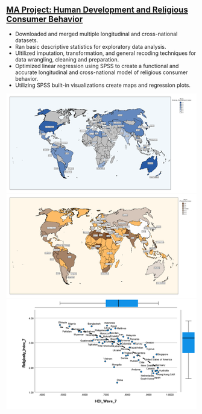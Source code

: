 ## [MA Project: Human Development and Religious Consumer Behavior](https://github.com/jamesrproffer/Portfolio-Projects)

- Downloaded and merged multiple longitudinal and cross-national datasets. 
- Ran basic descriptive statistics for exploratory data analysis.
- Ultilized imputation, transformation, and general recoding techniques for data wrangling, cleaning and preparation.
- Optimized linear regression using SPSS to create a functional and accurate longitudinal and cross-national model of religious consumer behavior.
- Utilizing SPSS built-in visualizations create maps and regression plots.

![](images/HDI_Map.png) 
![](images/Religiosity_Map.png)
![](images/HDI_Religiosity_Wave_7.png)
